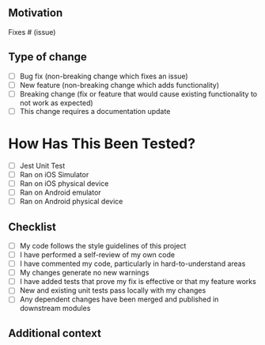 ## Motivation

Fixes # (issue)

## Type of change

<!-- Please tick the right option -->

- [ ] Bug fix (non-breaking change which fixes an issue)
- [ ] New feature (non-breaking change which adds functionality)
- [ ] Breaking change (fix or feature that would cause existing functionality to not work as expected)
- [ ] This change requires a documentation update

# How Has This Been Tested?

<!-- Please describe the tests that you ran to verify your changes. Provide instructions to reproduce if necessary. Please also list any relevant details for your test configuration -->

- [ ] Jest Unit Test
- [ ] Ran on iOS Simulator
- [ ] Ran on iOS physical device
- [ ] Ran on Android emulator
- [ ] Ran on Android physical device

## Checklist

- [ ] My code follows the style guidelines of this project
- [ ] I have performed a self-review of my own code
- [ ] I have commented my code, particularly in hard-to-understand areas
- [ ] My changes generate no new warnings
- [ ] I have added tests that prove my fix is effective or that my feature works
- [ ] New and existing unit tests pass locally with my changes
- [ ] Any dependent changes have been merged and published in downstream modules

## Additional context

<!-- Add any other context or screenshots here. -->
